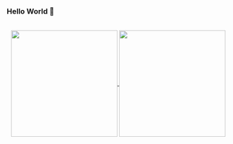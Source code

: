 ### Hello World 👋
<br/>

<!-- 
title_color=70a5fd&text_color=38bdae&icon_color=bf91f3&border_color=e4e2e2&bg_color=00000000&border_radius=20
-->

<center>
<div align="center">
<a href="#">
  <img align="center" height="240rem" src="https://github-readme-stats.vercel.app/api?username=danecwalker&count_private=true&include_all_commits=true&custom_title=My%20Stats%20%F0%9F%9A%80&show_icons=true&title_color=70a5fd&text_color=38bdae&icon_color=bf91f3&border_color=e4e2e2&bg_color=00000000&border_radius=10" />
</a>
<a href="#">
  <img align="center" height="240rem" src="https://github-readme-stats.vercel.app/api/top-langs/?username=danecwalker&hide=swift,css,pug,typescript&langs_count=3&custom_title=My%20Top%203%20%E2%9D%A4%EF%B8%8F&title_color=70a5fd&text_color=38bdae&icon_color=bf91f3&border_color=e4e2e2&bg_color=00000000&border_radius=10" />
</a>
</div>
</center>
